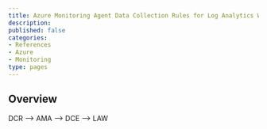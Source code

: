 ```yaml
---
title: Azure Monitoring Agent Data Collection Rules for Log Analytics Workspace
description:
published: false
categories:
- References
- Azure
- Monitoring
type: pages
---
```


## Overview

DCR --> AMA --> DCE --> LAW
